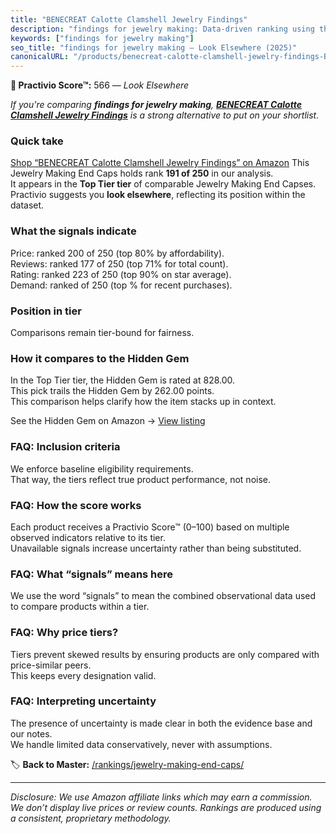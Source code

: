 ```yaml
---
title: "BENECREAT Calotte Clamshell Jewelry Findings"
description: "findings for jewelry making: Data-driven ranking using the Practivio Score™. Positioned by quality, value, demand, findability, momentum."
keywords: ["findings for jewelry making"]
seo_title: "findings for jewelry making — Look Elsewhere (2025)"
canonicalURL: "/products/benecreat-calotte-clamshell-jewelry-findings-B0CLTW7VK9/"
---
```


**🚫 Practivio Score™:** 566 — _Look Elsewhere_


*If you're comparing **findings for jewelry making**, **[BENECREAT Calotte Clamshell Jewelry Findings](https://www.amazon.com/dp/B0CLTW7VK9?tag=practivio-20)** is a strong alternative to put on your shortlist.*
### Quick take
[Shop “BENECREAT Calotte Clamshell Jewelry Findings” on Amazon](https://www.amazon.com/dp/B0CLTW7VK9?tag=practivio-20)
This Jewelry Making End Caps holds rank **191 of 250** in our analysis.  
It appears in the **Top Tier tier** of comparable Jewelry Making End Capses.  
Practivio suggests you **look elsewhere**, reflecting its position within the dataset.

### What the signals indicate
Price: ranked 200 of 250 (top 80% by affordability).  
Reviews: ranked 177 of 250 (top 71% for total count).  
Rating: ranked 223 of 250 (top 90% on star average).  
Demand: ranked  of 250 (top % for recent purchases).

### Position in tier
Comparisons remain tier-bound for fairness.

### How it compares to the Hidden Gem
In the Top Tier tier, the Hidden Gem is rated at 828.00.  
This pick trails the Hidden Gem by 262.00 points.  
This comparison helps clarify how the item stacks up in context.  

See the Hidden Gem on Amazon → [View listing](https://www.amazon.com/dp/B07WZYSFVP?tag=practivio-20)

### FAQ: Inclusion criteria
We enforce baseline eligibility requirements.  
That way, the tiers reflect true product performance, not noise.

### FAQ: How the score works
Each product receives a Practivio Score™ (0–100) based on multiple observed indicators relative to its tier.  
Unavailable signals increase uncertainty rather than being substituted.

### FAQ: What “signals” means here
We use the word “signals” to mean the combined observational data used to compare products within a tier.

### FAQ: Why price tiers?
Tiers prevent skewed results by ensuring products are only compared with price-similar peers.  
This keeps every designation valid.

### FAQ: Interpreting uncertainty
The presence of uncertainty is made clear in both the evidence base and our notes.  
We handle limited data conservatively, never with assumptions.


🏷️ **Back to Master:** [/rankings/jewelry-making-end-caps/](/rankings/jewelry-making-end-caps/)

---
_Disclosure: We use Amazon affiliate links which may earn a commission. We don’t display live prices or review counts. Rankings are produced using a consistent, proprietary methodology._
